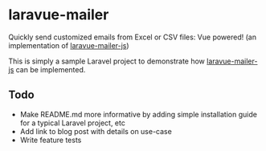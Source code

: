 # laravue-mailer
Quickly send customized emails from Excel or CSV files: Vue powered! (an implementation of [laravue-mailer-js](https://github.com/damms005/laravue-mailer-js))

This is simply a sample Laravel project to demonstrate how [laravue-mailer-js](https://github.com/damms005/laravue-mailer-js) can be implemented.

## Todo
- Make README.md more informative by adding simple installation guide for a typical Laravel project, etc
- Add link to blog post with details on use-case
- Write feature tests

